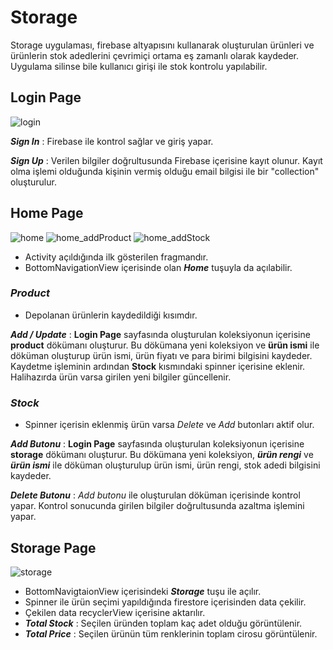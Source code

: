 # Storage
Storage uygulaması, firebase altyapısını kullanarak oluşturulan ürünleri ve ürünlerin stok adedlerini çevrimiçi ortama eş zamanlı olarak kaydeder. Uygulama silinse bile kullanıcı girişi ile stok kontrolu yapılabilir.

## Login Page
![login](https://github.com/Emreren11/Storage/assets/113580478/44e795f2-a79b-451c-b1f4-3a3d0080865b)

***Sign In*** : Firebase ile kontrol sağlar ve giriş yapar.

***Sign Up*** : Verilen bilgiler doğrultusunda Firebase içerisine kayıt olunur. Kayıt olma işlemi olduğunda kişinin vermiş olduğu email bilgisi ile bir "collection" oluşturulur.


## Home Page
![home](https://github.com/Emreren11/Storage/assets/113580478/4e41938c-6406-4023-924a-99b55125dbbd)
![home_addProduct](https://github.com/Emreren11/Storage/assets/113580478/c1450a20-0724-4509-92c9-d50825a18ee9)
![home_addStock](https://github.com/Emreren11/Storage/assets/113580478/23f82f69-8517-45b9-a9f7-ba3634951c56)
- Activity açıldığında ilk gösterilen fragmandır.
- BottomNavigationView içerisinde olan ***Home*** tuşuyla da açılabilir.

### ***Product*** 
- Depolanan ürünlerin kaydedildiği kısımdır.

***Add / Update*** : **Login Page** sayfasında oluşturulan koleksiyonun içerisine **product** dökümanı oluşturur. Bu dökümana yeni koleksiyon ve **ürün ismi** ile döküman oluşturup ürün ismi, ürün fiyatı ve para birimi bilgisini kaydeder. Kaydetme işleminin ardından **Stock** kısmındaki spinner içerisine eklenir. Halihazırda ürün varsa girilen yeni bilgiler güncellenir.

### ***Stock***
- Spinner içerisin eklenmiş ürün varsa *Delete* ve *Add* butonları aktif olur.

***Add Butonu*** : **Login Page** sayfasında oluşturulan koleksiyonun içerisine **storage** dökümanı oluşturur. Bu dökümana yeni koleksiyon, ***ürün rengi*** ve ***ürün ismi*** ile döküman oluşturulup ürün ismi, ürün rengi, stok adedi bilgisini kaydeder. 

***Delete Butonu*** : *Add butonu* ile oluşturulan döküman içerisinde kontrol yapar. Kontrol sonucunda girilen bilgiler doğrultusunda azaltma işlemini yapar.

## Storage Page
![storage](https://github.com/Emreren11/Storage/assets/113580478/da2586d0-e91e-4f0b-9dac-03084013c952)
- BottomNavigtaionView içerisindeki ***Storage*** tuşu ile açılır.
- Spinner ile ürün seçimi yapıldığında firestore içerisinden data çekilir.
- Çekilen data recyclerView içerisine aktarılır.
- ***Total Stock*** : Seçilen üründen toplam kaç adet olduğu görüntülenir.
- ***Total Price*** : Seçilen ürünün tüm renklerinin toplam cirosu görüntülenir.
